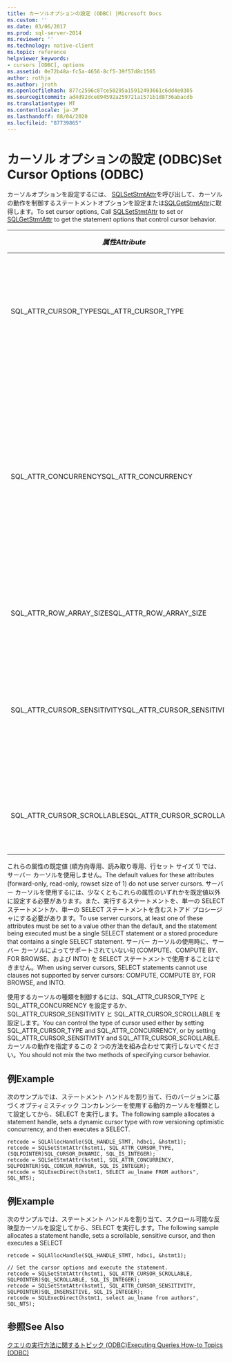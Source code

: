 ```yaml
---
title: カーソルオプションの設定 (ODBC) |Microsoft Docs
ms.custom: ''
ms.date: 03/06/2017
ms.prod: sql-server-2014
ms.reviewer: ''
ms.technology: native-client
ms.topic: reference
helpviewer_keywords:
- cursors [ODBC], options
ms.assetid: 0e72b48a-fc5a-4656-8cf5-39f57d8c1565
author: rothja
ms.author: jroth
ms.openlocfilehash: 877c2596c87ce50295a15912493661c6dd4e0305
ms.sourcegitcommit: ad4d92dce894592a259721a1571b1d8736abacdb
ms.translationtype: MT
ms.contentlocale: ja-JP
ms.lasthandoff: 08/04/2020
ms.locfileid: "87739865"
---
```

# <a name="set-cursor-options-odbc"></a><span data-ttu-id="1902b-102">カーソル オプションの設定 (ODBC)</span><span class="sxs-lookup"><span data-stu-id="1902b-102">Set Cursor Options (ODBC)</span></span>
  <span data-ttu-id="1902b-103">カーソルオプションを設定するには、 [SQLSetStmtAttr](../../native-client-odbc-api/sqlsetstmtattr.md)を呼び出して、カーソルの動作を制御するステートメントオプションを設定または[SQLGetStmtAttr](../../native-client-odbc-api/sqlgetstmtattr.md)に取得します。</span><span class="sxs-lookup"><span data-stu-id="1902b-103">To set cursor options, Call [SQLSetStmtAttr](../../native-client-odbc-api/sqlsetstmtattr.md) to set or [SQLGetStmtAttr](../../native-client-odbc-api/sqlgetstmtattr.md) to get the statement options that control cursor behavior.</span></span>  
  
|<span data-ttu-id="1902b-104">*属性*</span><span class="sxs-lookup"><span data-stu-id="1902b-104">*Attribute*</span></span>|<span data-ttu-id="1902b-105">指定内容</span><span class="sxs-lookup"><span data-stu-id="1902b-105">Specifies</span></span>|  
|-----------------|---------------|  
|<span data-ttu-id="1902b-106">SQL_ATTR_CURSOR_TYPE</span><span class="sxs-lookup"><span data-stu-id="1902b-106">SQL_ATTR_CURSOR_TYPE</span></span>|<span data-ttu-id="1902b-107">カーソルの種類。順方向専用、静的、動的、キーセット ドリブンのいずれか</span><span class="sxs-lookup"><span data-stu-id="1902b-107">Cursor type of forward-only, static, dynamic, or keyset-driven</span></span>|  
|<span data-ttu-id="1902b-108">SQL_ATTR_CONCURRENCY</span><span class="sxs-lookup"><span data-stu-id="1902b-108">SQL_ATTR_CONCURRENCY</span></span>|<span data-ttu-id="1902b-109">コンカレンシー制御オプション。読み取り専用、ロック、タイムスタンプを使用するオプティミスティック、値を使用するオプティミスティックのいずれか</span><span class="sxs-lookup"><span data-stu-id="1902b-109">Concurrency control option of read-only, locking, optimistic using timestamps, or optimistic using values</span></span>|  
|<span data-ttu-id="1902b-110">SQL_ATTR_ROW_ARRAY_SIZE</span><span class="sxs-lookup"><span data-stu-id="1902b-110">SQL_ATTR_ROW_ARRAY_SIZE</span></span>|<span data-ttu-id="1902b-111">フェッチごとに取得される行数</span><span class="sxs-lookup"><span data-stu-id="1902b-111">Number of rows retrieved in each fetch</span></span>|  
|<span data-ttu-id="1902b-112">SQL_ATTR_CURSOR_SENSITIVITY</span><span class="sxs-lookup"><span data-stu-id="1902b-112">SQL_ATTR_CURSOR_SENSITIVITY</span></span>|<span data-ttu-id="1902b-113">他の接続によるカーソル行の更新を、カーソルで表示するかしないか</span><span class="sxs-lookup"><span data-stu-id="1902b-113">Cursor that does or does not show updates to cursor rows made by other connections</span></span>|  
|<span data-ttu-id="1902b-114">SQL_ATTR_CURSOR_SCROLLABLE</span><span class="sxs-lookup"><span data-stu-id="1902b-114">SQL_ATTR_CURSOR_SCROLLABLE</span></span>|<span data-ttu-id="1902b-115">カーソルを前後にスクロール可能</span><span class="sxs-lookup"><span data-stu-id="1902b-115">Cursor that can be scrolled forward and backward</span></span>|  
  
 <span data-ttu-id="1902b-116">これらの属性の既定値 (順方向専用、読み取り専用、行セット サイズ 1) では、サーバー カーソルを使用しません。</span><span class="sxs-lookup"><span data-stu-id="1902b-116">The default values for these attributes (forward-only, read-only, rowset size of 1) do not use server cursors.</span></span> <span data-ttu-id="1902b-117">サーバー カーソルを使用するには、少なくともこれらの属性のいずれかを既定値以外に設定する必要があります。また、実行するステートメントを、単一の SELECT ステートメントか、単一の SELECT ステートメントを含むストアド プロシージャにする必要があります。</span><span class="sxs-lookup"><span data-stu-id="1902b-117">To use server cursors, at least one of these attributes must be set to a value other than the default, and the statement being executed must be a single SELECT statement or a stored procedure that contains a single SELECT statement.</span></span> <span data-ttu-id="1902b-118">サーバー カーソルの使用時に、サーバー カーソルによってサポートされていない句 (COMPUTE、COMPUTE BY、FOR BROWSE、および INTO) を SELECT ステートメントで使用することはできません。</span><span class="sxs-lookup"><span data-stu-id="1902b-118">When using server cursors, SELECT statements cannot use clauses not supported by server cursors: COMPUTE, COMPUTE BY, FOR BROWSE, and INTO.</span></span>  
  
 <span data-ttu-id="1902b-119">使用するカーソルの種類を制御するには、SQL_ATTR_CURSOR_TYPE と SQL_ATTR_CONCURRENCY を設定するか、SQL_ATTR_CURSOR_SENSITIVITY と SQL_ATTR_CURSOR_SCROLLABLE を設定します。</span><span class="sxs-lookup"><span data-stu-id="1902b-119">You can control the type of cursor used either by setting SQL_ATTR_CURSOR_TYPE and SQL_ATTR_CONCURRENCY, or by setting SQL_ATTR_CURSOR_SENSITIVITY and SQL_ATTR_CURSOR_SCROLLABLE.</span></span> <span data-ttu-id="1902b-120">カーソルの動作を指定するこの 2 つの方法を組み合わせて実行しないでください。</span><span class="sxs-lookup"><span data-stu-id="1902b-120">You should not mix the two methods of specifying cursor behavior.</span></span>  
  
## <a name="example"></a><span data-ttu-id="1902b-121">例</span><span class="sxs-lookup"><span data-stu-id="1902b-121">Example</span></span>  
 <span data-ttu-id="1902b-122">次のサンプルでは、ステートメント ハンドルを割り当て、行のバージョンに基づくオプティミスティック コンカレンシーを使用する動的カーソルを種類として設定してから、SELECT を実行します。</span><span class="sxs-lookup"><span data-stu-id="1902b-122">The following sample allocates a statement handle, sets a dynamic cursor type with row versioning optimistic concurrency, and then executes a SELECT.</span></span>  
  
```  
retcode = SQLAllocHandle(SQL_HANDLE_STMT, hdbc1, &hstmt1);  
retcode = SQLSetStmtAttr(hstmt1, SQL_ATTR_CURSOR_TYPE, (SQLPOINTER)SQL_CURSOR_DYNAMIC, SQL_IS_INTEGER);  
retcode = SQLSetStmtAttr(hstmt1, SQL_ATTR_CONCURRENCY, SQLPOINTER)SQL_CONCUR_ROWVER, SQL_IS_INTEGER);  
retcode = SQLExecDirect(hstmt1, SELECT au_lname FROM authors", SQL_NTS);  
```  
  
## <a name="example"></a><span data-ttu-id="1902b-123">例</span><span class="sxs-lookup"><span data-stu-id="1902b-123">Example</span></span>  
 <span data-ttu-id="1902b-124">次のサンプルでは、ステートメント ハンドルを割り当て、スクロール可能な反映型カーソルを設定してから、SELECT を実行します。</span><span class="sxs-lookup"><span data-stu-id="1902b-124">The following sample allocates a statement handle, sets a scrollable, sensitive cursor, and then executes a SELECT</span></span>  
  
```  
retcode = SQLAllocHandle(SQL_HANDLE_STMT, hdbc1, &hstmt1);  
  
// Set the cursor options and execute the statement.  
retcode = SQLSetStmtAttr(hstmt1, SQL_ATTR_CURSOR_SCROLLABLE, SQLPOINTER)SQL_SCROLLABLE, SQL_IS_INTEGER);  
retcode = SQLSetStmtAttr(hstmt1, SQL_ATTR_CURSOR_SENSITIVITY, SQLPOINTER)SQL_INSENSITIVE, SQL_IS_INTEGER);  
retcode = SQLExecDirect(hstmt1, select au_lname from authors", SQL_NTS);  
```  
  
## <a name="see-also"></a><span data-ttu-id="1902b-125">参照</span><span class="sxs-lookup"><span data-stu-id="1902b-125">See Also</span></span>  
 [<span data-ttu-id="1902b-126">クエリの実行方法に関するトピック &#40;ODBC&#41;</span><span class="sxs-lookup"><span data-stu-id="1902b-126">Executing Queries How-to Topics &#40;ODBC&#41;</span></span>](executing-queries-how-to-topics-odbc.md)  
  
  
